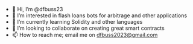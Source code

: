 - 👋 Hi, I’m @dfbuss23
- 👀 I’m interested in flash loans bots for arbitrage and other applications
- 🌱 I’m currently learning Solidity and other languages
- 💞️ I’m looking to collaborate on creating great smart contracts
- 📫 How to reach me; email me on dfbuss2023@gmail.com

<!---
dfbuss23/dfbuss23 is a ✨ special ✨ repository because its `README.md` (this file) appears on your GitHub profile.
You can click the Preview link to take a look at your changes.
--->
